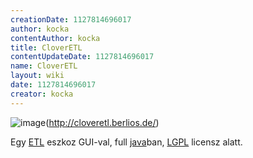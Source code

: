 ```yaml
---
creationDate: 1127814696017 
author: kocka 
contentAuthor: kocka 
title: CloverETL 
contentUpdateDate: 1127814696017 
name: CloverETL 
layout: wiki 
date: 1127814696017 
creator: kocka 
---
```

![image](http://cloveretl.berlios.de/picts/cloverLogoGreen.png)(http://cloveretl.berlios.de/)

Egy [ETL](ETL.html) eszkoz GUI-val, full [java](java.html)ban, [LGPL](LGPL.html) licensz alatt.
